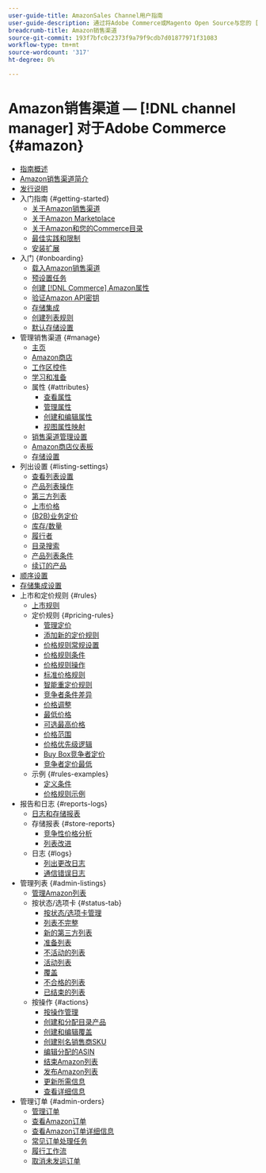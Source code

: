 ```yaml
---
user-guide-title: AmazonSales Channel用户指南
user-guide-description: 通过将Adobe Commerce或Magento Open Source与您的 [!DNL Amazon Seller Central] 帐户。
breadcrumb-title: Amazon销售渠道
source-git-commit: 193f7bfc0c2373f9a79f9cdb7d01877971f31083
workflow-type: tm+mt
source-wordcount: '317'
ht-degree: 0%

---
```



# Amazon销售渠道 —  [!DNL channel manager] 对于Adobe Commerce {#amazon}

- [指南概述](guide-overview.md)
- [Amazon销售渠道简介](overview.md)
- [发行说明](release-notes.md)
- 入门指南 {#getting-started}
   - [关于Amazon销售渠道](about-amazon-sales-channel.md)
   - [关于Amazon Marketplace](about-amazon-marketplace.md)
   - [关于Amazon和您的Commerce目录](about-listings-and-catalog.md)
   - [最佳实践和限制](amazon-best-practices.md)
   - [安装扩展](install.md)
- 入门 {#onboarding}
   - [载入Amazon销售渠道](amazon-onboarding-home.md)
   - [预设置任务](amazon-pre-setup-tasks.md)
   - [创建 [!DNL Commerce] Amazon属性](ob-creating-magento-attributes.md)
   - [验证Amazon API密钥](amazon-verify-api-key.md)
   - [存储集成](store-integration.md)
   - [创建列表规则](ob-create-listing-rule.md)
   - [默认存储设置](default-store-settings.md)
- 管理销售渠道 {#manage}
   - [主页](amazon-sales-channel-home.md)
   - [Amazon商店](managing-stores.md)
   - [工作区控件](workspace-controls.md)
   - [学习和准备](learning-preparation.md)
   - 属性 {#attributes}
      - [查看属性](attributes-view.md)
      - [管理属性](managing-attributes.md)
      - [创建和编辑属性](creating-attributes.md)
      - [视图属性映射](amazon-matching-attributes-values.md)
   - [销售渠道管理设置](sales-channel-settings.md)
   - [Amazon商店仪表板](amazon-store-dashboard.md)
   - [存储设置](ob-store-review.md)
- 列出设置 {#listing-settings}
   - [查看列表设置](listing-settings.md)
   - [产品列表操作](product-listing-actions.md)
   - [第三方列表](third-party-listing-settings.md)
   - [上市价格](listing-price.md)
   - [(B2B)业务定价](business-pricing.md)
   - [库存/数量](stock-quantity.md)
   - [履行者](fulfilled-by.md)
   - [目录搜索](catalog-search.md)
   - [产品列表条件](product-listing-condition.md)
   - [续订的产品](renewed-products.md)
- [顺序设置](order-settings.md)
- [存储集成设置](store-integration-settings.md)
- 上市和定价规则 {#rules}
   - [上市规则](listing-rules.md)
   - 定价规则 {#pricing-rules}
      - [管理定价](pricing-products.md)
      - [添加新的定价规则](add-pricing-rule.md)
      - [价格规则常规设置](pricing-rule-general-settings.md)
      - [价格规则条件](pricing-rule-conditions.md)
      - [价格规则操作](pricing-rule-actions.md)
      - [标准价格规则](standard-price-rules.md)
      - [智能重定价规则](intelligent-repricing-rules.md)
      - [竞争者条件差异](competitor-conditional-variances.md)
      - [价格调整](price-adjustment.md)
      - [最低价格](floor-price.md)
      - [可选最高价格](optional-ceiling-price.md)
      - [价格范围](price-scope.md)
      - [价格优先级逻辑](price-priority-logic.md)
      - [Buy Box竞争者定价](buy-box-competitor-pricing.md)
      - [竞争者定价最低](lowest-competitor-pricing.md)
   - 示例 {#rules-examples}
      - [定义条件](ob-define-condition-example.md)
      - [价格规则示例](price-rule-examples.md)
- 报告和日志 {#reports-logs}
   - [日志和存储报表](amazon-logs-reports.md)
   - 存储报表 {#store-reports}
      - [竞争性价格分析](competitive-price-analysis.md)
      - [列表改进](listing-improvements.md)
   - 日志 {#logs}
      - [列出更改日志](listing-changes-log.md)
      - [通信错误日志](communication-errors-log.md)
- 管理列表 {#admin-listings}
   - [管理Amazon列表](managing-product-listings.md)
   - 按状态/选项卡 {#status-tab}
      - [按状态/选项卡管理](managing-listings-by-tab.md)
      - [列表不完整](incomplete-listings.md)
      - [新的第三方列表](new-third-party-listings.md)
      - [准备列表](ready-to-list.md)
      - [不活动的列表](inactive-listings.md)
      - [活动列表](active-listings.md)
      - [覆盖](overrides.md)
      - [不合格的列表](ineligible-listings.md)
      - [已结束的列表](ended-listings.md)
   - 按操作 {#actions}
      - [按操作管理](managing-listings-by-action.md)
      - [创建和分配目录产品](creating-assigning-catalog-products.md)
      - [创建和编辑覆盖](creating-editing-overrides.md)
      - [创建别名销售商SKU](create-alias-seller-sku.md)
      - [编辑分配的ASIN](edit-assigned-asin.md)
      - [结束Amazon列表](end-listings-manually.md)
      - [发布Amazon列表](publish-listings-manually.md)
      - [更新所需信息](amazon-manually-update-incomplete-listing.md)
      - [查看详细信息](product-listing-details.md)
- 管理订单 {#admin-orders}
   - [管理订单](managing-orders.md)
   - [查看Amazon订单](amazon-orders-all.md)
   - [查看Amazon订单详细信息](amazon-order-details.md)
   - [常见订单处理任务](common-order-processing.md)
   - [履行工作流](fulfillment-workflows.md)
   - [取消未发运订单](cancel-unshipped-order.md)
